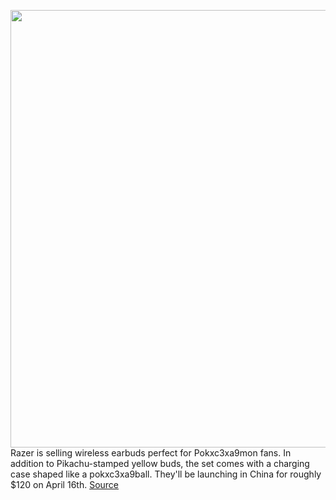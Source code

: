 <img src='https://cdn.vox-cdn.com/thumbor/DjBYMMYRrFX9oEhSUYmwCUhp8WE=/0x380:790x937/1200x800/filters:focal(415x686:541x812)/cdn.vox-cdn.com/uploads/chorus_image/image/66646724/O1CN01CE8d821tuBXZxkB5f_1085315961.0.jpg' width='700px' /><br/>
Razer is selling wireless earbuds perfect for Pokxc3xa9mon fans. In addition to Pikachu-stamped yellow buds, the set comes with a charging case shaped like a pokxc3xa9ball. They'll be launching in China for roughly $120 on April 16th.
<a href='https://www.theverge.com/2020/4/13/21219560/razer-pikachu-earbuds-pokeball-case-charger'> Source <a/>